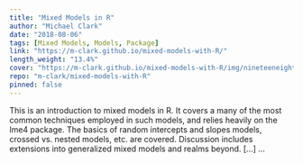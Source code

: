 ```yaml
---
title: "Mixed Models in R"
author: "Michael Clark"
date: "2018-08-06"
tags: [Mixed Models, Models, Package]
link: "https://m-clark.github.io/mixed-models-with-R/"
length_weight: "13.4%"
cover: "https://m-clark.github.io/mixed-models-with-R/img/nineteeneightyR.png"
repo: "m-clark/mixed-models-with-R"
pinned: false
---
```


This is an introduction to mixed models in R. It covers a many of the most common techniques employed in such models, and relies heavily on the lme4 package. The basics of random intercepts and slopes models, crossed vs. nested models, etc. are covered. Discussion includes extensions into generalized mixed models and realms beyond. [...]  ...
